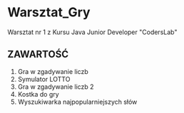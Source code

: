 # Warsztat_Gry
Warsztat nr 1 z Kursu Java Junior Developer "CodersLab"

## ZAWARTOŚĆ
1. Gra w zgadywanie liczb
2. Symulator LOTTO
3. Gra w zgadywanie liczb 2
4. Kostka do gry
5. Wyszukiwarka najpopularniejszych słów
